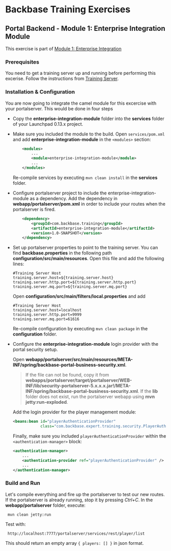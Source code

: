 # Backbase Training Exercises

## Portal Backend - Module 1: Enterprise Integration Module

This exercise is part of [Module 1: Enterprise Integration](../../..)

### Prerequisites

You need to get a training server up and running before performing this excerise.
Follow the instructions from [Training Server](https://github.com/Backbase/training-server).

### Installation & Configuration

You are now going to integrate the camel module for this excercise with your portalserver.
This would be done in four steps 

- Copy the **enterprise-integration-module** folder into the **services** folder of your Launchpad 0.13.x project.

- Make sure you included the module to the build. Open `services/pom.xml` and add **enterprise-integration-module** in the `<modules>` section:
	```xml
	    <modules>
	        ...	    
	        <module>enterprise-integration-module</module>
	        ...
	    </modules>
	```

  Re-compile services by executing `mvn clean install` in the **services** folder.
  
- Configure portalserver project to include the enterprise-integration-module as a dependency. Add the dependency in **webapp/portalserver/pom.xml** in order to include your routes when the portalserver is fired.

  ```xml
      <dependency>
          <groupId>com.backbase.training</groupId>
          <artifactId>enterprise-integration-module</artifactId>
          <version>1.0-SNAPSHOT</version>
      </dependency>
  ```

- Set up portalserver properties to point to the training server. You can find **backbase.properties** in the following path **configuration/src/main/resources**. Open this file and add the following lines:

  ```    
  #Training Server Host
  training.server.host=${training.server.host}
  training.server.http.port=${training.server.http.port}
  training.server.mq.port=${training.server.mq.port}
  ```

  Open **configuration/src/main/filters/local.properties** and add

  ```
  #Training Server Host
  training.server.host=localhost
  training.server.http.port=9999
  training.server.mq.port=61616
  ```

  Re-compile configuration by executing `mvn clean package` in the **configuration** folder.

- Configure the **enterprise-integration-module** login provider with the portal security setup.

  Open **webapp/portalserver/src/main/resources/META-INF/spring/backbase-portal-business-security.xml**.
  
  > If the file can not be found, copy it from **webapps/portalserver/target/portalserver/WEB-INF/lib/security-portalserver-5.x.x.x.jar!/META-INF/spring/backbase-portal-business-security.xml**. If the **lib** folder does not exist, run the portalserver webapp using **mvn jetty:run-exploded**.
  
  Add the login provider for the player management module:

  ```xml
  <beans:bean id="playerAuthenticationProvider"
              class="com.backbase.expert.training.security.PlayerAuthenticationProvider"/> 
  ```

  Finally, make sure you included `playerAuthenticationProvider` within the `<authentication-manager>` block:

  ```xml
  <authentication-manager>
      ...
      <authentication-provider ref="playerAuthenticationProvider" />
      ...
  </authentication-manager>
  ```

### Build and Run

Let's compile everything and fire up the portalserver to test our new routes. If the portalserver is already running, stop it by pressing *Ctrl+C*. In the **webapp/portalserver** folder, execute:

     mvn clean jetty:run

Test with:

     http://localhost:7777/portalserver/services/rest/player/list

This should return an empty array `{ players: [] }` in json format.
